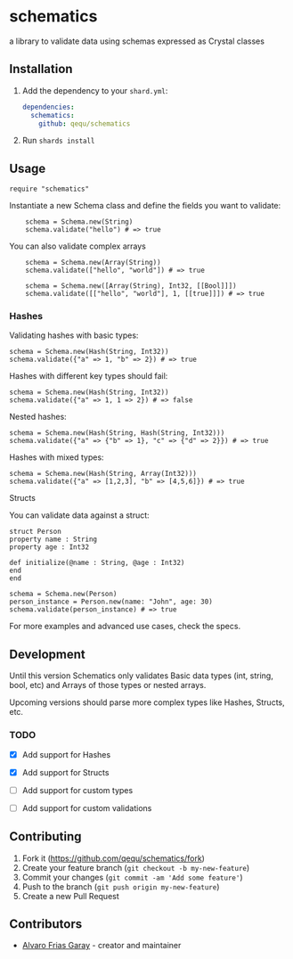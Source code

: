 # schematics

a library to validate data using schemas expressed as Crystal classes

## Installation

1. Add the dependency to your `shard.yml`:

   ```yaml
   dependencies:
     schematics:
       github: qequ/schematics
   ```

2. Run `shards install`

## Usage

```crystal
require "schematics"
```

Instantiate a new Schema class and define the fields you want to validate:

```crystal
    schema = Schema.new(String)
    schema.validate("hello") # => true
```

You can also validate complex arrays

```crystal
    schema = Schema.new(Array(String))
    schema.validate(["hello", "world"]) # => true
```

```crystal
    schema = Schema.new([Array(String), Int32, [[Bool]]])
    schema.validate([["hello", "world"], 1, [[true]]]) # => true
```

### Hashes

Validating hashes with basic types:

```crystal
schema = Schema.new(Hash(String, Int32))
schema.validate({"a" => 1, "b" => 2}) # => true
```

Hashes with different key types should fail:

```crystal
schema = Schema.new(Hash(String, Int32))
schema.validate({"a" => 1, 1 => 2}) # => false
```

Nested hashes:

```crystal
schema = Schema.new(Hash(String, Hash(String, Int32)))
schema.validate({"a" => {"b" => 1}, "c" => {"d" => 2}}) # => true
```

Hashes with mixed types:

```crystal
schema = Schema.new(Hash(String, Array(Int32)))
schema.validate({"a" => [1,2,3], "b" => [4,5,6]}) # => true
```

Structs

You can validate data against a struct:

```crystal
struct Person
property name : String
property age : Int32

def initialize(@name : String, @age : Int32)
end
end

schema = Schema.new(Person)
person_instance = Person.new(name: "John", age: 30)
schema.validate(person_instance) # => true
```


For more examples and advanced use cases, check the specs.



## Development

Until this version Schematics only validates Basic data types (int, string, bool, etc) and Arrays of those types or nested arrays.

Upcoming versions should parse more complex types like Hashes, Structs, etc.

### TODO

- [x] Add support for Hashes
- [x] Add support for Structs
- [ ] Add support for custom types
- [ ] Add support for custom validations


## Contributing

1. Fork it (<https://github.com/qequ/schematics/fork>)
2. Create your feature branch (`git checkout -b my-new-feature`)
3. Commit your changes (`git commit -am 'Add some feature'`)
4. Push to the branch (`git push origin my-new-feature`)
5. Create a new Pull Request

## Contributors

- [Alvaro Frias Garay](https://github.com/qequ) - creator and maintainer

